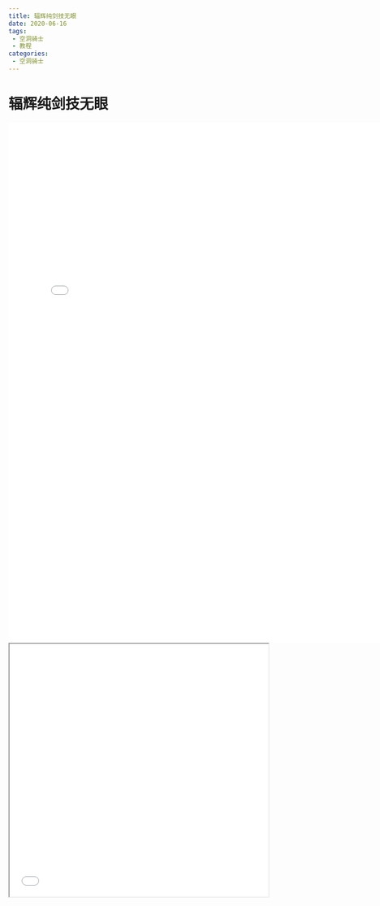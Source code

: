 ```yaml
---
title: 辐辉纯剑技无眼
date: 2020-06-16
tags:
 - 空洞骑士
 - 教程
categories:
 - 空洞骑士
---
```


# 辐辉纯剑技无眼

<iframe height=1024 width=768 src="asset\hollow_knight_2020-07-14_13-29-54-298.mp4" frameborder=0 allowfullscreen></iframe>
<iframe height=498 width=510 src="blog/public/views/other/guide/asset/hollow_knight_2020-07-14_13-29-54-298.mp4"></iframe>
